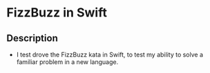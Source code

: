 # FizzBuzz in Swift

## Description

* I test drove the FizzBuzz kata in Swift, to test my ability to solve a familiar problem in a new language.
